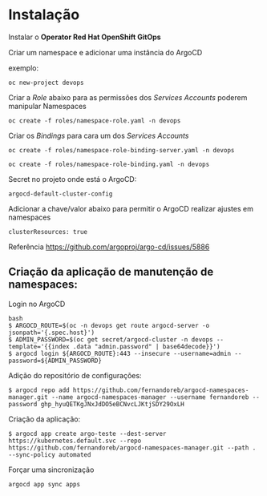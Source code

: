 # Instalação

Instalar o **Operator Red Hat OpenShift GitOps**

Criar um namespace e adicionar uma instância do ArgoCD

exemplo:

```
oc new-project devops
```

Criar a *Role* abaixo para as permissões dos *Services Accounts* poderem manipular Namespaces

```
oc create -f roles/namespace-role.yaml -n devops
```

Criar os *Bindings* para cara um dos *Services Accounts*

```
oc create -f roles/namespace-role-binding-server.yaml -n devops
```

```
oc create -f roles/namespace-role-binding.yaml -n devops
```

Secret no projeto onde está o ArgoCD: 
```
argocd-default-cluster-config
```

Adicionar a chave/valor abaixo para permitir o ArgoCD realizar ajustes em namespaces

```
clusterResources: true
```
Referência
https://github.com/argoproj/argo-cd/issues/5886

## Criação da aplicação de manutenção de namespaces: 

Login no ArgoCD
```
bash
$ ARGOCD_ROUTE=$(oc -n devops get route argocd-server -o jsonpath='{.spec.host}')
$ ADMIN_PASSWORD=$(oc get secret/argocd-cluster -n devops --template='{{index .data "admin.password" | base64decode}}')
$ argocd login ${ARGOCD_ROUTE}:443 --insecure --username=admin --password=${ADMIN_PASSWORD}
```

Adição do repositório de configurações:
```
$ argocd repo add https://github.com/fernandoreb/argocd-namespaces-manager.git --name argocd-namespaces-manager --username fernandoreb --password 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
```

Criação da aplicação:
```
$ argocd app create argo-teste --dest-server https://kubernetes.default.svc --repo https://github.com/fernandoreb/argocd-namespaces-manager.git --path . --sync-policy automated
```
Forçar uma sincronização
```
argocd app sync apps
```